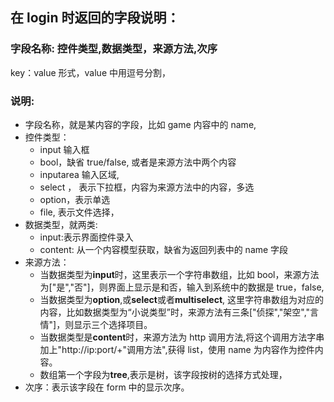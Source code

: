 ## 在 login 时返回的字段说明：

### 字段名称: 控件类型,数据类型，来源方法,次序

key：value 形式，value 中用逗号分割，

### 说明:

- 字段名称，就是某内容的字段，比如 game 内容中的 name,
- 控件类型：
  - input 输入框
  - bool，缺省 true/false, 或者是来源方法中两个内容
  - inputarea 输入区域,
  - select ， 表示下拉框，内容为来源方法中的内容，多选
  - option，表示单选
  - file, 表示文件选择，
- 数据类型，就两类:
  - input:表示界面控件录入
  - content: 从一个内容模型获取，缺省为返回列表中的 name 字段
- 来源方法：
  - 当数据类型为**input**时，这里表示一个字符串数组，比如 bool，来源方法为["是","否"]，则界面上显示是和否，输入到系统中的数据是 true，false,
  - 当数据类型为**option**,或**select**或者**multiselect**, 这里字符串数组为对应的内容，比如数据类型为“小说类型”时，来源方法有三条["侦探","架空","言情"]，则显示三个选择项目。
  - 当数据类型是**content**时，来源方法为 http 调用方法,将这个调用方法字串加上"http://ip:port/+"调用方法",获得 list，使用 name 为内容作为控件内容。
  - 数组第一个字段为**tree**,表示是树，该字段按树的选择方式处理，
- 次序：表示该字段在 form 中的显示次序。
